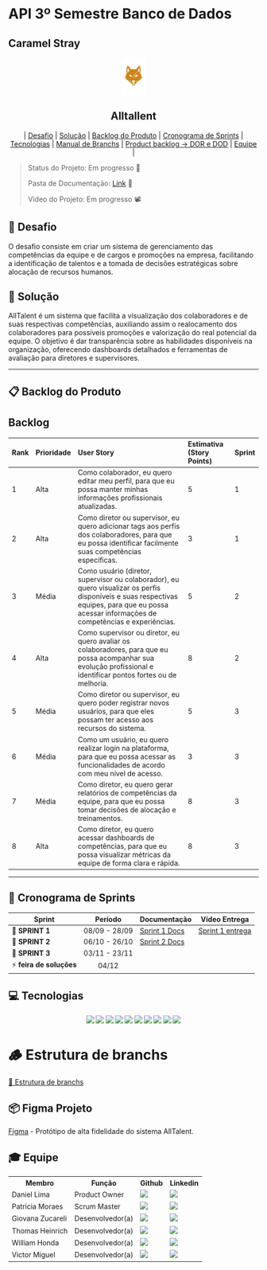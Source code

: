# API 3º Semestre Banco de Dados

## Caramel Stray

<p align="center">
      <img src="./assets/logo.png" width="50" align="center">
      <h2 align="center"> Alltallent</h2>
</p>

<p align="center">
  | <a href ="#desafio"> Desafio</a>  |
  <a href ="#solucao"> Solução</a>  |
  <a href ="#backlog"> Backlog do Produto</a>  |
  <a href ="#sprint"> Cronograma de Sprints</a>  |
  <a href ="#tecnologias">Tecnologias</a> |
  <a href ="#branchs">Manual de Branchs</a>  |
  <a href ="#pb">Product backlog -> DOR e DOD</a>  |
  <a href ="#equipe"> Equipe</a> |
</p>

> Status do Projeto: Em progresso  🚧
>
>
> Pasta de Documentação: [Link](./Documentação) 📄
>
> Video do Projeto:  Em progresso  📽️

## 🏅 Desafio <a id="desafio"></a>

O desafio consiste em criar um sistema de gerenciamento das competências da equipe e de cargos e promoções na empresa, facilitando a identificação de talentos e a tomada de decisões estratégicas sobre alocação de recursos humanos.

## 🏅 Solução <a id="solucao"></a>

AllTalent é um sistema que facilita a visualização dos colaboradores e de suas respectivas competências, auxiliando assim o realocamento dos colaboradores para possíveis promoções e valorização do real potencial da equipe. O objetivo é dar transparência sobre as habilidades disponíveis na organização, oferecendo dashboards detalhados e ferramentas de avaliação para diretores e supervisores.

---

## 📋 Backlog do Produto <a id="backlog"></a>

## Backlog
| Rank | Prioridade | User Story | Estimativa (Story Points) | Sprint |
| :--- | :--- | :--- | :--- | :--- |
| 1 | Alta | Como colaborador, eu quero editar meu perfil, para que eu possa manter minhas informações profissionais atualizadas. | 5 | 1 |
| 2 | Alta | Como diretor ou supervisor, eu quero adicionar tags aos perfis dos colaboradores, para que eu possa identificar facilmente suas competências específicas. | 3 | 1 |
| 3 | Média | Como usuário (diretor, supervisor ou colaborador), eu quero visualizar os perfis disponíveis e suas respectivas equipes, para que eu possa acessar informações de competências e experiências. | 5 | 2 |
| 4 | Alta | Como supervisor ou diretor, eu quero avaliar os colaboradores, para que eu possa acompanhar sua evolução profissional e identificar pontos fortes ou de melhoria. | 8 | 2 |
| 5 | Média | Como diretor ou supervisor, eu quero poder registrar novos usuários, para que eles possam ter acesso aos recursos do sistema. | 5 | 3 |
| 6 | Média | Como um usuário, eu quero realizar login na plataforma, para que eu possa acessar as funcionalidades de acordo com meu nível de acesso. | 3 | 3 |
| 7 | Média | Como diretor, eu quero gerar relatórios de competências da equipe, para que eu possa tomar decisões de alocação e treinamentos. | 8 | 3 |
| 8 | Alta | Como diretor, eu quero acessar dashboards de competências, para que eu possa visualizar métricas da equipe de forma clara e rápida. | 8 | 3 |

---

## 📅 Cronograma de Sprints <a id="sprint"></a>
| Sprint          |    Período    | Documentação                                     | Vídeo Entrega                                     |
| --------------- | :-----------: | ------------------------------------------------ | ------------------------------------------------ |
| 🔖 **SPRINT 1** | 08/09 - 28/09 | [Sprint 1 Docs](./Documentação/SprintBacklog.md) | [Sprint 1 entrega](#) |
| 🔖 **SPRINT 2** | 06/10 - 26/10 | [Sprint 2 Docs](./Documentação/Backlog-Sprint2.md) |  |
| 🔖 **SPRINT 3** | 03/11 - 23/11 | | |
| ⚡️ **feira de soluções** | 04/12 |  |  |

## 💻 Tecnologias <a id="tecnologias"></a>

<h4 align="center">
 <a href="https://www.java.com/"><img src="https://img.shields.io/badge/Java-ED8B00?style=for-the-badge&logo=openjdk&logoColor=white"></a>
 <a href="https://spring.io/projects/spring-boot"><img src="https://img.shields.io/badge/Spring_Boot-6DB33F?style=for-the-badge&logo=spring-boot&logoColor=white"></a>
 <a href="https://vuejs.org/"><img src="https://img.shields.io/badge/Vue.js-35495E?style=for-the-badge&logo=vue.js&logoColor=4FC08D"/></a>
 <a href="https://www.javascript.com/"><img src="https://img.shields.io/badge/JavaScript-F7DF1E?style=for-the-badge&logo=javascript&logoColor=black"></a>
 <a href="https://www.typescriptlang.org/"><img src="https://img.shields.io/badge/TypeScript-3178C6?style=for-the-badge&logo=typescript&logoColor=white"></a>
 <a href="https://www.postgresql.org/"><img src="https://img.shields.io/badge/PostgreSQL-316192?style=for-the-badge&logo=postgresql&logoColor=white"></a>
 <a href="https://github.com/"><img src="https://img.shields.io/badge/GitHub-100000?style=for-the-badge&logo=github&logoColor=white"/></a>
 <a href="https://git-scm.com/"><img src="https://img.shields.io/badge/Git-E34F26?style=for-the-badge&logo=git&logoColor=white"/></a>
 <a href="https://jwt.io/"><img src="https://img.shields.io/badge/JWT-000000?style=for-the-badge&logo=JSON%20web%20tokens&logoColor=white"></a>
 <a href="https://www.figma.com/"><img src="https://img.shields.io/badge/Figma-F24E1E?style=for-the-badge&logo=figma&logoColor=white"/></a>
</h4>

# 🪵 Estrutura de branchs

[📄 Estrutura de branchs](./Documentação/estrutura_de_branchs.md)


## 📦 Figma Projeto <a id="figma"></a>
[Figma](https://www.figma.com/make/aSO16kJmEfupakrrjeVgRB/CaramelStray-Front?fullscreen=1) - Protótipo de alta fidelidade do sistema AllTalent.

## 🎓 Equipe <a id="equipe"></a>

<div align="center">
  <table>
    <tr>
      <th>Membro</th>
      <th>Função</th>
      <th>Github</th>
      <th>Linkedin</th>
    </tr>
    <tr>
      <td>Daniel Lima</td>
      <td>Product Owner</td>
      <td><a href="https://github.com/DanielLimaCpy"><img src="https://img.shields.io/badge/GitHub-100000?style=for-the-badge&logo=github&logoColor=white"></a></td>
      <td><a href="https://www.linkedin.com/in/daniel-lima-637648179/"><img src="https://img.shields.io/badge/LinkedIn-0077B5?style=for-the-badge&logo=linkedin&logoColor=white"></a></td>
    </tr>
    <tr>
      <td>Patricia Moraes</td>
      <td>Scrum Master</td>
      <td><a href="https://github.com/Patriciamvs7"><img src="https://img.shields.io/badge/GitHub-100000?style=for-the-badge&logo=github&logoColor=white"></a></td>
      <td><a href="https://www.linkedin.com/in/patricia-santos-bigdata/"><img src="https://img.shields.io/badge/LinkedIn-0077B5?style=for-the-badge&logo=linkedin&logoColor=white"></a></td>
    </tr>
    <tr>
      <td>Giovana Zucareli</td>
      <td>Desenvolvedor(a)</td>
      <td><a href="https://github.com/GiovanaZucareli"><img src="https://img.shields.io/badge/GitHub-100000?style=for-the-badge&logo=github&logoColor=white"></a></td>
      <td><a href="https://www.linkedin.com/in/giovana-zucareli-1aa205202/"><img src="https://img.shields.io/badge/LinkedIn-0077B5?style=for-the-badge&logo=linkedin&logoColor=white"></a></td>
    </tr>
    <tr>
      <td>Thomas Heinrich</td>
      <td>Desenvolvedor(a)</td>
      <td><a href="https://github.com/HeinrichThomas"><img src="https://img.shields.io/badge/GitHub-100000?style=for-the-badge&logo=github&logoColor=white"></a></td>
      <td><a href="https://www.linkedin.com/in/thomas-g-heinrich/"><img src="https://img.shields.io/badge/LinkedIn-0077B5?style=for-the-badge&logo=linkedin&logoColor=white"></a></td>
    </tr>
    <tr>
      <td>William Honda</td>
      <td>Desenvolvedor(a)</td>
      <td><a href="https://github.com/Lunix800"><img src="https://img.shields.io/badge/GitHub-100000?style=for-the-badge&logo=github&logoColor=white"></a></td>
      <td><a href="https://www.linkedin.com/in/william-honda-965138191/"><img src="https://img.shields.io/badge/LinkedIn-0077B5?style=for-the-badge&logo=linkedin&logoColor=white"></a></td>
    </tr>
    <tr>
      <td>Victor Miguel</td>
      <td>Desenvolvedor(a)</td>
      <td><a href="https://github.com/Victorvmor"><img src="https://img.shields.io/badge/GitHub-100000?style=for-the-badge&logo=github&logoColor=white"></a></td>
      <td><a href="#"><img src="https://img.shields.io/badge/LinkedIn-0077B5?style=for-the-badge&logo=linkedin&logoColor=white"></a></td>
    </tr>
  </table>
</div>
